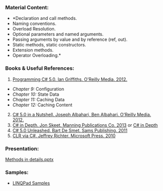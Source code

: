 ### Material Content: 
- *Declaration and call methods.
- Naming conventions.
- Overload Resolution.
- Optional parameters and named arguments.
- Passing arguments by value and by reference (ref, out).
- Static methods, static constructors.
- Extension methods.
- Operator Overloading.*

### Books & Useful References: 
1. [Programming C# 5.0. Ian Griffiths. O'Reilly Media. 2012.](http://shop.oreilly.com/product/0636920024064.do)
 - *Chapter 9:* Configuration
 - *Chapter 10:* State Data
 - *Chapter 11:* Caching Data
 - *Chapter 12:* Caching Content 
2. [C# 5.0 in a Nutshell. Joseph Albahari, Ben Albahari. O'Reilly Media. 2012.](http://shop.oreilly.com/product/0636920023951.do)
3. [C# in Depth. Jon Skeet. Manning Publications Co. 2013](https://www.manning.com/books/c-sharp-in-depth-third-edition) or [C# in Depth](https://livebook.manning.com/#!/book/c-sharp-in-depth-third-edition/chapter-1/)
4. [C# 5.0 Unleashed. Bart De Smet. Sams Publishing. 2011](https://www.goodreads.com/book/show/8513970-c-4-0-unleashed)
5. [CLR via C#. Jeffrey Richter. Microsoft Press. 2010](https://www.goodreads.com/book/show/7121415-clr-via-c)

### Presentation: 
[Methods in details.pptx](https://github.com/EPM-RD-NETLAB/.NET-Framework-modules/blob/master/M5.%20Methods%20in%20details/Methods%20in%20details.pptx)

### Samples: 
- [LINQPad Samples](https://github.com/EPM-RD-NETLAB/.NET-Framework-modules/tree/master/M5.%20Methods%20in%20details/Samples/LINQPad%205)
